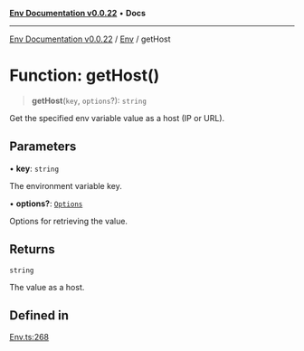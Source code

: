 [**Env Documentation v0.0.22**](../../README.md) • **Docs**

***

[Env Documentation v0.0.22](../../modules.md) / [Env](../README.md) / getHost

# Function: getHost()

> **getHost**(`key`, `options`?): `string`

Get the specified env variable value as a host (IP or URL).

## Parameters

• **key**: `string`

The environment variable key.

• **options?**: [`Options`](../../declarations/interfaces/Options.md)

Options for retrieving the value.

## Returns

`string`

The value as a host.

## Defined in

[Env.ts:268](https://github.com/stonemjs/env/blob/124cf5a9bb4d52a40aa57ec31324015ae2a6346e/src/Env.ts#L268)
